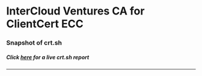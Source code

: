 # InterCloud Ventures CA for ClientCert ECC
### Snapshot of crt.sh
##### Click [here](https://crt.sh/?q=019D3AED2112F4A626CE24CC4DC2196DD19A010BD8B67516E7E554630510CDE2) for a live crt.sh report

---
